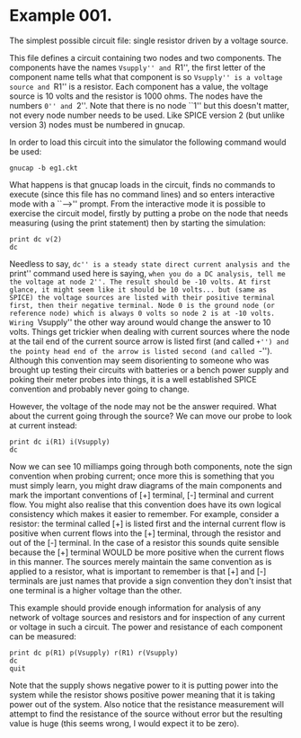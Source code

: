 # Example 001.

The simplest possible circuit file: single resistor driven by a voltage source.

This file defines a circuit containing two nodes and two components.
The components have the names ``Vsupply'' and ``R1'', the first letter of
the component name tells what that component is so ``Vsupply'' is a voltage
source and ``R1'' is a resistor. Each component has a value, the voltage
source is 10 volts and the resistor is 1000 ohms. The nodes have the
numbers ``0'' and ``2''. Note that there is no node ``1'' but this doesn't
matter, not every node number needs to be used. Like SPICE version 2 (but
unlike version 3) nodes must be numbered in gnucap.

In order to load this circuit into the simulator the following command
would be used:

	gnucap -b eg1.ckt

What happens is that gnucap loads in the circuit, finds no commands to execute
(since this file has no command lines) and so enters interactive mode with
a ``-->'' prompt. From the interactive mode it is possible to exercise the
circuit model, firstly by putting a probe on the node that needs measuring
(using the print statement) then by starting the simulation:

	print dc v(2)
	dc

Needless to say, ``dc'' is a steady state direct current analysis and
the ``print'' command used here is saying, ``when you do a DC analysis,
tell me the voltage at node 2''. The result should be -10 volts. At
first glance, it might seem like it should be 10 volts... but (same as SPICE)
the voltage sources are listed with their positive terminal first, then
their negative terminal. Node 0 is the ground node (or reference node) which
is always 0 volts so node 2 is at -10 volts. Wiring ``Vsupply'' the other way
around would change the answer to 10 volts. Things get trickier when dealing
with current sources where the node at the tail end of the current source
arrow is listed first (and called ``+'') and the pointy head end of the arrow
is listed second (and called ``-''). Although this convention may seem
disorienting to someone who was brought up testing their circuits with
batteries or a bench power supply and poking their meter probes into things,
it is a well established SPICE convention and probably never going to change.

However, the voltage of the node may not be the answer required. What about
the current going through the source? We can move our probe to look at
current instead:

	print dc i(R1) i(Vsupply)
	dc

Now we can see 10 milliamps going through both components, note the sign
convention when probing current; once more this is something that you must
simply learn, you might draw diagrams of the main components and mark the
important conventions of [+] terminal, [-] terminal and current flow.
You might also realise that this convention does have its own logical
consistency which makes it easier to remember. For example, consider a
resistor: the terminal called [+] is listed first and the internal current
flow is positive when current flows into the [+] terminal, through the
resistor and out of the [-] terminal. In the case of a resistor this sounds
quite sensible because the [+] terminal WOULD be more positive when
the current flows in this manner. The sources merely maintain the same
convention as is applied to a resistor, what is important to remember is
that [+] and [-] terminals are just names that provide a sign convention
they don't insist that one terminal is a higher voltage than the other.

This example should provide enough information for analysis of any network
of voltage sources and resistors and for inspection of any current or voltage
in such a circuit. The power and resistance of each component can be measured:

	print dc p(R1) p(Vsupply) r(R1) r(Vsupply)
	dc
	quit

Note that the supply shows negative power to it is putting power into
the system while the resistor shows positive power meaning that it is
taking power out of the system. Also notice that the resistance measurement
will attempt to find the resistance of the source without error but the
resulting value is huge (this seems wrong, I would expect it to be zero).

